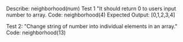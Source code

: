 Describe: neighborhood(num)
Test 1 "It should return 0 to users input number to array.
Code: neighborhood(4)
 Expected Output: [0,1,2,3,4]

Test 2: "Change string of number into individual elements in an array." 
Code: neighborhood(13)